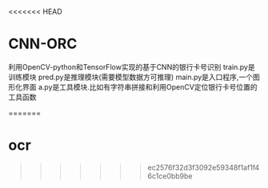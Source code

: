 <<<<<<< HEAD
# CNN-ORC
利用OpenCV-python和TensorFlow实现的基于CNN的银行卡号识别
train.py是训练模块
pred.py是推理模块(需要模型数据方可推理)
main.py是入口程序,一个图形化界面
a.py是工具模块.比如有字符串拼接和利用OpenCV定位银行卡号位置的工具函数

=======
# ocr
>>>>>>> ec2576f32d3f3092e59348f1af1f46c1ce0bb9be
